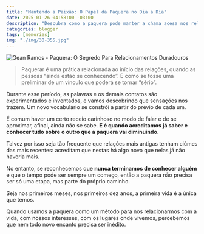 ```yaml
---
title: "Mantendo a Paixão: O Papel da Paquera no Dia a Dia"
date: 2025-01-26 04:58:00 -03:00
description: "Descubra como a paquera pode manter a chama acesa nos relacionamentos."
categories: blogger
tags: [memories]
img: "./img/30-355.jpg"
---
```


![Gean Ramos - Paquera: O Segredo Para Relacionamentos Duradouros](https://i1.wp.com/img.freepik.com/fotos-premium/grupo-de-amigos-uma-festa_53876-73133.jpg?resize=600,338)


> Paquerar é uma prática relacionada ao início das relações, quando as pessoas “ainda estão se conhecendo”. É como se fosse uma preliminar de
> um vínculo que poderá se tornar “sério”.

Durante esse período, as palavras e os demais contatos são experimentados e inventados, e vamos descobrindo que sensações nos trazem. Um novo vocabulário se constrói a partir do prévio de cada um.

É comum haver um certo receio carinhoso no modo de falar e de se aproximar, afinal, ainda não se sabe. **E é quando acreditamos já saber e conhecer tudo sobre o outro que a paquera vai diminuindo.**

Talvez por isso seja tão frequente que relações mais antigas tenham ciúmes das mais recentes: acreditam que nestas há algo novo que nelas já não haveria mais.

No entanto, se reconhecemos que **nunca terminamos de conhecer alguém** e que o tempo pode ser sempre um começo, então a paquera não precisa ser só uma etapa, mas parte do próprio caminho.

Seja nos primeiros meses, nos primeiros dez anos, a primeira vida é a única que temos.

Quando usamos a paquera como um método para nos relacionarmos com a vida, com nossos interesses, com os lugares onde vivemos, percebemos que nem todo novo encanto precisa ser inédito.

